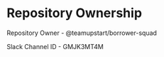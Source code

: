 # Repository Ownership

Repository Owner - @teamupstart\/borrower-squad

Slack Channel ID - GMJK3MT4M
